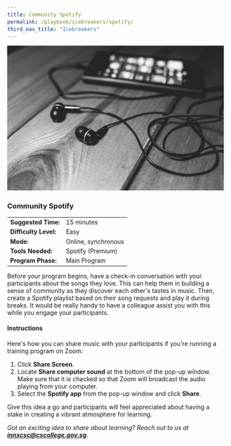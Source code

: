 ```yaml
---
title: Community Spotify
permalink: /playbook/icebreakers/spotify/
third_nav_title: "Icebreakers"
---
```


![Music](/images/music.jpg)
### Community Spotify
|                       |                     |
|-----------------------|---------------------|
| **Suggested Time:**   | 15 minutes          |
| **Difficulty Level:** | Easy                |
| **Mode:**             | Online, synchronous |
| **Tools Needed:**     | Spotify (Premium)   |
| **Program Phase:**    | Main Program        |

Before your program begins, have a check-in conversation with your participants about the songs they love. This can help them in building a sense of community as they discover each other's tastes in music.  Then, create a Spotify playlist based on their song requests and play it during breaks. It would be really handy to have a colleague assist you with this while you engage your participants.  
  
#### Instructions  
Here's how you can share music with your participants if you're running a training program on Zoom: 
  1. Click **Share Screen**. 
  2. Locate **Share computer sound** at the bottom of the pop-up window. Make sure that it is checked so that Zoom will broadcast the audio playing from your computer. 
  3. Select the **Spotify app** from the pop-up window and click **Share**. 

Give this idea a go and participants will feel appreciated about having a stake in creating a vibrant atmosphere for learning.  
  
*Got an exciting idea to share about learning? Reach out to us at **innxcsc@cscollege.gov.sg**.*
